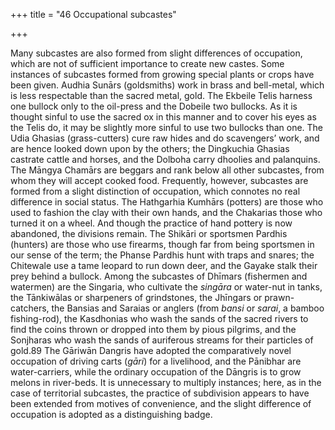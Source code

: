 +++
title = "46 Occupational subcastes"

+++

Many subcastes are also formed from slight differences of occupation, which are not of sufficient importance to create new castes. Some instances of subcastes formed from growing special plants or crops have been given. Audhia Sunārs \(goldsmiths\) work in brass and bell-metal, which is less respectable than the sacred metal, gold. The Ekbeile Telis harness one bullock only to the oil-press and the Dobeile two bullocks. As it is thought sinful to use the sacred ox in this manner and to cover his eyes as the Telis do, it may be slightly more sinful to use two bullocks than one. The Udia Ghasias \(grass-cutters\) cure raw hides and do scavengers’ work, and are hence looked down upon by the others; the Dingkuchia Ghasias castrate cattle and horses, and the Dolboha carry dhoolies and palanquins. The Māngya Chamārs are beggars and rank below all other subcastes, from whom they will accept cooked food. Frequently, however, subcastes are formed from a slight distinction of occupation, which connotes no real difference in social status. The Hathgarhia Kumhārs \(potters\) are those who used to fashion the clay with their own hands, and the Chakarias those who turned it on a wheel. And though the practice of hand pottery is now abandoned, the divisions remain. The Shikāri or sportsmen Pardhis \(hunters\) are those who use firearms, though far from being sportsmen in our sense of the term; the Phanse Pardhis hunt with traps and snares; the Chitewale use a tame leopard to run down deer, and the Gayake stalk their prey behind a bullock. Among the subcastes of Dhīmars \(fishermen and watermen\) are the Singaria, who cultivate the *singāra* or water-nut in tanks, the Tānkiwālas or sharpeners of grindstones, the Jhīngars or prawn-catchers, the Bansias and Saraias or anglers \(from *bansi* or *sarai*, a bamboo fishing-rod\), the Kasdhonias who wash the sands of the sacred rivers to find the coins thrown or dropped into them by pious pilgrims, and the Sonjharas who wash the sands of auriferous streams for their particles of gold.89 The Gāriwān Dangris have adopted the comparatively novel occupation of driving carts \(*gāri*\) for a livelihood, and the Pānibhar are water-carriers, while the ordinary occupation of the Dāngris is to grow melons in river-beds. It is unnecessary to multiply instances; here, as in the case of territorial subcastes, the practice of subdivision appears to have been extended from motives of convenience, and the slight difference of occupation is adopted as a distinguishing badge. 



